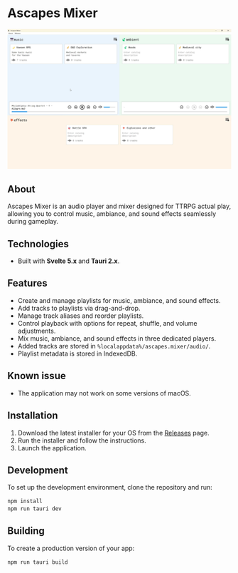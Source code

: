 # Ascapes Mixer  

![](./static/ascapes-mixer-preview.jpg)  

## About  

Ascapes Mixer is an audio player and mixer designed for TTRPG actual play, allowing you to control music, ambiance, and sound effects seamlessly during gameplay.  

## Technologies  

- Built with **Svelte 5.x** and **Tauri 2.x**.  

## Features  

- Create and manage playlists for music, ambiance, and sound effects.  
- Add tracks to playlists via drag-and-drop.  
- Manage track aliases and reorder playlists.  
- Control playback with options for repeat, shuffle, and volume adjustments.  
- Mix music, ambiance, and sound effects in three dedicated players.  
- Added tracks are stored in `%localappdata%/ascapes.mixer/audio/`.  
- Playlist metadata is stored in IndexedDB.  

## Known issue

- The application may not work on some versions of macOS.

## Installation  

1. Download the latest installer for your OS from the [Releases](https://github.com/ilyaly/ascapes-mixer/releases) page.  
2. Run the installer and follow the instructions.  
3. Launch the application.

## Development  

To set up the development environment, clone the repository and run:  

```bash
npm install
npm run tauri dev
```

## Building

To create a production version of your app:

```bash
npm run tauri build
```

